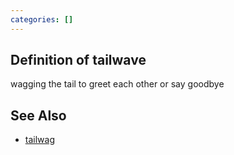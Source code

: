 ```yaml
---
categories: []
---
```


## Definition of tailwave

wagging the tail to greet each other or say goodbye

## See Also

- [tailwag](./tailwag)
